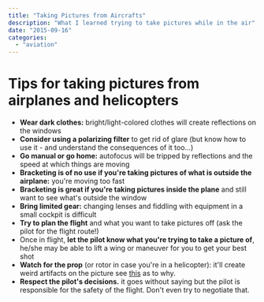 ```yaml
---
title: "Taking Pictures from Aircrafts"
description: "What I learned trying to take pictures while in the air"
date: "2015-09-16"
categories:
  - "aviation"
---
```


# Tips for taking pictures from airplanes and helicopters

- **Wear dark clothes:** bright/light-colored clothes will create reflections on the windows
- **Consider using a polarizing filter** to get rid of glare (but know how to use it - and understand the consequences of it too...)
- **Go manual or go home:** autofocus will be tripped by reflections and the speed at which things are moving
- **Bracketing is of no use if you're taking pictures of what is outside the airplane:** you're moving too fast
- **Bracketing is great if you're taking pictures inside the plane** and still want to see what's outside the window
- **Bring limited gear:** changing lenses and fiddling with equipment in a small cockpit is difficult
- **Try to plan the flight** and what you want to take pictures off (ask the pilot for the flight route!)
- Once in flight, **let the pilot know what you're trying to take a picture of**, he/she may be able to lift a wing or maneuver for you to get your best shot
- **Watch for the prop** (or rotor in case you're in a helicopter): it'll create weird artifacts on the picture see [this](http://www.popularmechanics.com/flight/a18207/why-digital-pictures-of-propellers-look-so-weird-explained-in-one-gif/) as to why.
- **Respect the pilot's decisions.** it goes without saying but the pilot is responsible for the safety of the flight. Don't even try to negotiate that.